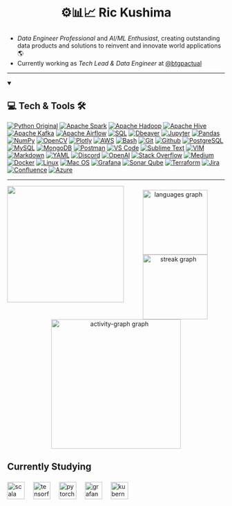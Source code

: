 <h1 align="center">⚙️📊📈 Ric Kushima</h1>

###

- *Data Engineer Professional* and *AI/ML Enthusiast*, creating outstanding data products and solutions to reinvent and innovate world applications 🌎
- Currently working as *Tech Lead & Data Engineer* at [@btgpactual](https://www.btgpactual.com/)
---
<details open> 
  <summary><h2>💻 Tech & Tools 🛠️</h2></summary>
  <!--Later on add reference to open code in my repo with language or technology mentioned > example https://github.com/search?q=user%3ADenverCoder1+language%3Apython -->
   <p>
      <a href="#"><img alt="Python Original" src="https://custom-icon-badges.demolab.com/badge/Python-000000.svg?logo=python-blueyellow"></a>
      <a href="#"><img alt="Apache Spark" src="https://custom-icon-badges.demolab.com/badge/Apache%20Spark-white.svg?logo=apache-spark-star"></a>
      <a href="#"><img alt="Apache Hadoop" src="https://img.shields.io/badge/Apache%20Hadoop-6BCEFF?logo=apachehadoop&logoColor=black"></a>
      <a href="#"><img alt="Apache Hive" src="https://img.shields.io/badge/Apache%20Hive-FDEE21?logo=apachehive&logoColor=black"></a>
      <a href="#"><img alt="Apache Kafka" src="https://img.shields.io/badge/Apache%20Kafka-000?logo=apachekafka"></a>
      <a href="#"><img alt="Apache Airflow" src="https://custom-icon-badges.demolab.com/badge/Apache%20Airflow-white.svg?logo=airflow-icon"></a>
      <a href="#"><img alt="SQL" src="https://custom-icon-badges.demolab.com/badge/SQL-025E8C.svg?logo=database&logoColor=white"></a>
      <a href="#"><img alt="Dbeaver" src="https://custom-icon-badges.demolab.com/badge/DBeaver-372923?logo=dbeaver-mono&logoColor=white"></a>
      <a href="#"><img alt="Jupyter" src="https://img.shields.io/badge/Jupyter-F37626.svg?logo=Jupyter&logoColor=white"></a>
      <a href="#"><img alt="Pandas" src="https://img.shields.io/badge/Pandas-150458.svg?logo=pandas&logoColor=white"></a>
      <a href="#"><img alt="NumPy" src="https://img.shields.io/badge/Numpy-013243.svg?logo=numpy&logoColor=white"></a>
      <a href="#"><img alt="OpenCV" src="https://img.shields.io/badge/OpenCV-%23white.svg?logo=opencv&logoColor=white"></a>
      <a href="#"><img alt="Plotly" src="https://img.shields.io/badge/Plotly-%233F4F75.svg?logo=plotly&logoColor=white"></a>
      <a href="#"><img alt="AWS" src="https://custom-icon-badges.demolab.com/badge/AWS-white.svg?logo=aws-icon"></a>
      <a href="#"><img alt="Bash" src="https://img.shields.io/badge/Bash-121011.svg?logo=gnu-bash&logoColor=white"></a>
      <a href="#"><img alt="Git" src="https://img.shields.io/badge/Git-black?&logo=git"></a>
      <a href="#"><img alt="Github" src="https://img.shields.io/badge/GitHub-181717?&logo=github&logoColor=white"></a>
      <a href="#"><img alt="PostgreSQL" src ="https://img.shields.io/badge/PostgreSQL-316192.svg?logo=postgresql&logoColor=white"></a>
      <a href="#"><img alt="MySQL" src="https://img.shields.io/badge/MySQL-4378A0.svg?logo=mysql&logoColor=white"></a>
      <a href="#"><img alt="MongoDB" src="https://img.shields.io/badge/MongoDB-%234ea94b.svg?logo=mongodb&logoColor=white"></a>
      <a href="#"><img alt="Postman" src="https://img.shields.io/badge/Postman-FF6C37?logo=postman&logoColor=white"></a>
      <a href="#"><img alt="VS Code" src="https://custom-icon-badges.demolab.com/badge/Visual%20Studio%20Code-121011.svg?logo=visual-studio-code"></a>
      <a href="#"><img alt="Sublime Text" src="https://img.shields.io/badge/Sublime%20Text-%23575757.svg?logo=sublime-text&logoColor=important"></a>
      <a href="#"><img alt="VIM" src="https://img.shields.io/badge/VIM-%2311AB00.svg?logo=vim&logoColor=white"></a>
      <a href="#"><img alt="Markdown" src="https://img.shields.io/badge/Markdown-000000.svg?logo=markdown&logoColor=white"></a>
      <a href="#"><img alt="YAML" src="https://img.shields.io/badge/YAML-%23ffffff.svg?logo=yaml&logoColor=151515"></a>
      <a href="#"><img alt="Discord" src="https://img.shields.io/badge/Discord-5865F2.svg?logo=discord&logoColor=white"></a>
      <a href="#"><img alt="OpenAI" src="https://img.shields.io/badge/OpenAI-74aa9c?logo=openai&logoColor=white"></a>
      <a href="#"><img alt="Stack Overflow" src="https://img.shields.io/badge/Stack%20Overflow-FE7A16?logo=stack-overflow&logoColor=white"></a>
      <a href="#"><img alt="Medium" src="https://img.shields.io/badge/Medium-12100E?logo=medium&logoColor=white"></a>
      <a href="#"><img alt="Docker" src="https://img.shields.io/badge/Docker-%230db7ed.svg?logo=docker&logoColor=white"></a>
      <a href="#"><img alt="Linux" src="https://img.shields.io/badge/Linux-FCC624?logo=linux&logoColor=black"></a>
      <a href="#"><img alt="Mac OS" src="https://img.shields.io/badge/macOS-000000?logo=apple&logoColor=white"></a>
      <a href="#"><img alt="Grafana" src="https://img.shields.io/badge/Grafana-%23F46800.svg?logo=grafana&logoColor=white"></a>
      <a href="#"><img alt="Sonar Qube" src="https://img.shields.io/badge/SonarQube-black?logo=sonarqube&logoColor=4E9BCD"></a>
      <a href="#"><img alt="Terraform" src="https://img.shields.io/badge/Terraform-%235835CC.svg?logo=terraform&logoColor=white"></a>
      <a href="#"><img alt="Jira" src="https://img.shields.io/badge/Jira-%230A0FFF.svg?logo=jira&logoColor=white"></a>
      <a href="#"><img alt="Confluence" src="https://img.shields.io/badge/Confluence-%23172BF4.svg?logo=confluence&logoColor=white"></a>
      <a href="#"><img alt="Azure" src="https://custom-icon-badges.demolab.com/badge/Azure-121011.svg?logo=azure-icon"></a>
  </p>
</details>

---

<img align="left" height="270" src="https://i.imgur.com/vUIMjqX.gif"/>

###

<div align="center">
  <img src="https://github-readme-stats.vercel.app/api/top-langs?username=rickushima&locale=en&hide_title=false&layout=compact&card_width=320&langs_count=5&theme=shades-of-purple&hide_border=false&order=2" height="150" alt="languages graph"/>
  <img src="https://streak-stats.demolab.com?user=rickushima&locale=en&mode=daily&theme=shades-of-purple&hide_border=false&border_radius=5&order=3" height="150" alt="streak graph"/>
  <img src="https://github-readme-activity-graph.vercel.app/graph?username=rickushima&radius=16&theme=modern-lilac&area=true&order=5" height="300" alt="activity-graph graph"/>
</div>

###

<h2 align="left"> Currently Studying</h2>

###

<div align="left">
  <img src="https://cdn.jsdelivr.net/gh/devicons/devicon/icons/scala/scala-original.svg" height="40" alt="scala logo"/>
  <img width="12"  src="#"/>
  <img src="https://cdn.jsdelivr.net/gh/devicons/devicon/icons/tensorflow/tensorflow-original.svg" height="40" alt="tensorflow logo"/>
  <img width="12"  src="#"/>
  <img src="https://cdn.jsdelivr.net/gh/devicons/devicon/icons/pytorch/pytorch-original.svg" height="40" alt="pytorch logo"/>
  <img width="12"  src="#"/>
  <img src="https://cdn.jsdelivr.net/gh/devicons/devicon/icons/grafana/grafana-original.svg" height="40" alt="grafana logo"/>
  <img width="12"  src="#"/>
  <img src="https://cdn.jsdelivr.net/gh/devicons/devicon/icons/kubernetes/kubernetes-plain.svg" height="40" alt="kubernetes logo"/>
</div>

###
